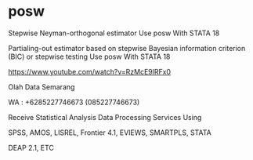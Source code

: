 # posw
Stepwise Neyman-orthogonal estimator Use posw With STATA 18

Partialing-out estimator based on stepwise Bayesian information criterion (BIC) or stepwise testing Use posw With STATA 18

https://www.youtube.com/watch?v=RzMcE9lRFx0

Olah Data Semarang

WA : +6285227746673 (085227746673)

Receive Statistical Analysis Data Processing Services Using

SPSS, AMOS, LISREL, Frontier 4.1, EVIEWS, SMARTPLS, STATA

DEAP 2.1, ETC
